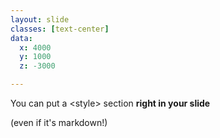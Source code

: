```yaml
---
layout: slide
classes: [text-center]
data:
  x: 4000
  y: 1000
  z: -3000

---
```


You can put a &lt;style&gt; section **right in your slide**

(even if it's markdown!)
